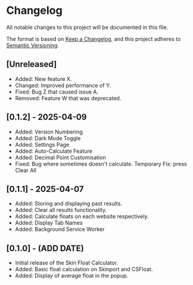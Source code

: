 # Changelog

All notable changes to this project will be documented in this file.

The format is based on [Keep a Changelog](https://keepachangelog.com/en/1.0.0/),
and this project adheres to [Semantic Versioning](https://semver.org/spec/v2.0.0.html).

## [Unreleased]
- Added: New feature X.
- Changed: Improved performance of Y.
- Fixed: Bug Z that caused issue A.
- Removed: Feature W that was deprecated.

## [0.1.2] - 2025-04-09
- Added: Version Numbering
- Added: Dark Mode Toggle
- Added: Settings Page
- Added: Auto-Calculate Feature
- Added: Decimal Point Customisation
- Fixed: Bug where sometimes doesn't calculate. Temporary Fix: press Clear All

## [0.1.1] - 2025-04-07
- Added: Storing and displaying past results.
- Added: Clear all results functionality.
- Added: Calculate floats on each website respectively.
- Added: Display Tab Names
- Added: Background Service Worker

## [0.1.0] - (ADD DATE)
- Initial release of the Skin Float Calculator.
- Added: Basic float calculation on Skinport and CSFloat.
- Added: Display of average float in the popup.
